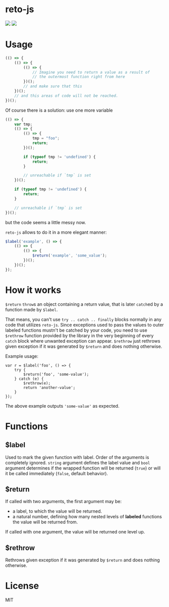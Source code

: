 # reto-js
![](https://img.shields.io/bundlephobia/min/reto-js.svg)
[![](https://img.shields.io/npm/v/reto-js.svg)](https://www.npmjs.com/package/reto-js)

# Usage


```javascript
(() => {
    (() => {
        (() => {
            // Imagine you need to return a value as a result of
            // the outermost function right from here
        })();
        // and make sure that this
    })();
    // and this areas of code will not be reached.
})();
```

Of course there is a solution: use one more variable

```javascript
(() => {
    var tmp;
    (() => {
        (() => {
            tmp = "foo";
            return;
        })();

        if (typeof tmp != 'undefined') {
            return;
        }

        // unreachable if `tmp` is set
    })();

    if (typeof tmp != 'undefined') {
        return;
    }

    // unreachable if `tmp` is set
})();
```

but the code seems a little messy now.

`reto-js` allows to do it in a more elegant manner:

```javascript
$label('example', () => {
    (() => {
        (() => {
            $return('example', 'some_value');
        })();
    })();
});
```

# How it works

`$return` `throw`s an object containing a return value, that is later `catch`ed by a function made by `$label`.

That means, you can't use `try .. catch .. finally` blocks normally in any code that utilizes `reto-js`. Since exceptions used to pass the values to outer labeled functions mustn't be catched by your code, you need to use `$rethrow` function provided by the library in the very beginning of every `catch` block where unwanted exception can appear. `$rethrow` just rethrows given exception if it was generated by `$return` and does nothing otherwise.

Example usage:

```
var r = $label('foo', () => {
    try {
        $return('foo', 'some-value');
    } catch (e) {
        $rethrow(e);
        return 'another-value';
    }
});
```

The above example outputs `'some-value'` as expected.

# Functions

## $label

Used to mark the given function with label. Order of the arguments is completely ignored. `string` argument defines the label value and `bool` argument determines if the wrapped function will be returned (`true`) or will it be called immediately (`false`, default behavior).

## $return

If called with two arguments, the first argument may be:

- a label, to which the value will be returned.
- a natural number, defining how many nested levels of **labeled** functions the value will be returned from.

If called with one argument, the value will be returned one level up.

## $rethrow

Rethrows given exception if it was generated by `$return` and does nothing otherwise.

# License

MIT
